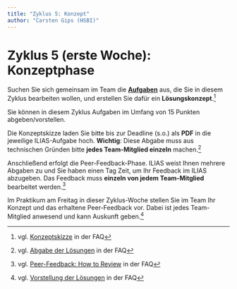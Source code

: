```yaml
---
title: "Zyklus 5: Konzept"
author: "Carsten Gips (HSBI)"
---
```



# Zyklus 5 (erste Woche): Konzeptphase

Suchen Sie sich gemeinsam im Team die [**Aufgaben**](assignments.md)
aus, die Sie in diesem Zyklus bearbeiten wollen, und erstellen Sie dafür ein **Lösungskonzept**.[^1]

Sie können in diesem Zyklus Aufgaben im Umfang von 15 Punkten abgeben/vorstellen.

Die Konzeptskizze laden Sie bitte bis zur Deadline (s.o.) als **PDF** in die jeweilige ILIAS-Aufgabe
hoch. **Wichtig**: Diese Abgabe muss aus technischen Gründen bitte **jedes Team-Mitglied einzeln**
machen.[^2]

Anschließend erfolgt die Peer-Feedback-Phase. ILIAS weist Ihnen mehrere Abgaben zu und Sie haben einen
Tag Zeit, um Ihr Feedback im ILIAS abzugeben. Das Feedback muss **einzeln von jedem Team-Mitglied**
bearbeitet werden.[^3]

Im Praktikum am Freitag in dieser Zyklus-Woche stellen Sie im Team Ihr Konzept und das erhaltene
Peer-Feedback vor. Dabei ist jedes Team-Mitglied anwesend und kann Auskunft geben.[^4]


[^1]: vgl. [Konzeptskizze](https://github.com/Programmiermethoden-CampusMinden/PM-Lecture/discussions/11) in der FAQ
[^2]: vgl. [Abgabe der Lösungen](https://github.com/Programmiermethoden-CampusMinden/PM-Lecture/discussions/15) in der FAQ
[^3]: vgl. [Peer-Feedback: How to Review](https://github.com/Programmiermethoden-CampusMinden/PM-Lecture/discussions/16) in der FAQ
[^4]: vgl. [Vorstellung der Lösungen](https://github.com/Programmiermethoden-CampusMinden/PM-Lecture/discussions/17) in der FAQ
